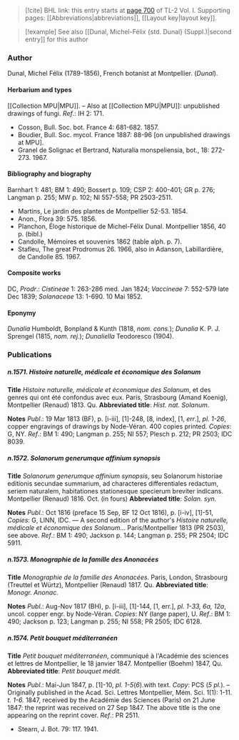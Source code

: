 > [!cite] BHL link: this entry starts at [page 700](https://www.biodiversitylibrary.org/item/103414#page/748/mode/1up) of TL-2 Vol. I.
> Supporting pages: [[Abbreviations|abbreviations]], [[Layout key|layout key]].

> [!example] See also [[Dunal, Michel-Félix {std. Dunal} (Suppl.)|second entry]] for this author

### Author

Dunal, Michel Félix (1789-1856), French botanist at Montpellier. (*Dunal*).

#### Herbarium and types

[[Collection MPU|MPU]]. – Also at [[Collection MPU|MPU]]: unpublished drawings of fungi.
*Ref*.: IH 2: 171.
- Cosson, Bull. Soc. bot. France 4: 681-682. 1857.
- Boudier, Bull. Soc. mycol. France 1887: 88-96 \[on unpublished drawings at MPU\].
- Granel de Solignac et Bertrand, Naturalia monspeliensia, bot., 18: 272-273. 1967.

#### Bibliography and biography

Barnhart 1: 481; BM 1: 490; Bossert p. 109; CSP 2: 400-401; GR p. 276; Langman p. 255; MW p. 102; NI 557-558; PR 2503-2511.
- Martins, Le jardin des plantes de Montpellier 52-53. 1854.
- Anon., Flora 39: 575. 1856.
- Planchon, Éloge historique de Michel-Félix Dunal. Montpellier 1856, 40 p. (bibl.)
- Candolle, Mémoires et souvenirs 1862 (table alph. p. 7).
- Stafleu, The great Prodromus 26. 1966, also in Adanson, Labillardière, de Candolle 85. 1967.

#### Composite works

DC, *Prodr*.: *Cistineae* 1: 263-286 med. Jan 1824; *Vaccineae* 7: 552-579 late Dec 1839; *Solanaceae* 13: 1-690. 10 Mai 1852.

#### Eponymy

*Dunalia* Humboldt, Bonpland & Kunth (1818, *nom. cons.*); *Dunalia* K. P. J. Sprengel (1815, *nom. rej.*); *Dunaliella* Teodoresco (1904).

### Publications

##### n.1571. Histoire naturelle, médicale et économique des Solanum

**Title**
*Histoire naturelle, médicale et économique des Solanum*, et des genres qui ont été confondus avec eux. Paris, Strasbourg (Amand Koenig), Montpellier (Renaud) 1813. Qu.
**Abbreviated title**: *Hist. nat. Solanum*.

**Notes**
*Publ*.: 19 Mar 1813 (BF), p. \[i-iii\], \[1\]-248, \[8, index\], \[1, *err*.\], *pl. 1-26*, copper engravings of drawings by Node-Véran. 400 copies printed. *Copies*: G, NY.
*Ref*.: BM 1: 490; Langman p. 255; NI 557; Plesch p. 212; PR 2503; IDC 8039.

##### n.1572. Solanorum generumque affinium synopsis

**Title**
*Solanorum generumque affinium synopsis*, seu Solanorum historiae editionis secundae summarium, ad characteres differentiales redactum, seriem naturalem, habitationes stationesque specierum breviter indicans. Montpellier (Renaud) 1816. Oct. (in fours)
**Abbreviated title**: *Solan. syn.*

**Notes**
*Publ*.: Oct 1816 (preface 15 Sep, BF 12 Oct 1816), p. \[i-iv\], \[1\]-51, *Copies*: G, LINN, IDC. — A second edition of the author's *Histoire naturelle, médicale et économique des Solanum*... Paris/Montpellier 1813 (PR 2503), see above.
*Ref*.: BM 1: 490; Jackson p. 144; Langman p. 255; PR 2504; IDC 5911.

##### n.1573. Monographie de la famille des Anonacées

**Title**
*Monographie de la famille des Anonacées*. Paris, London, Strasbourg (Treuttel et Würtz), Montpellier (Renaud) 1817. Qu.
**Abbreviated title**: *Monogr. Anonac.*

**Notes**
*Publ*.: Aug-Nov 1817 (BH), p. \[i-iii\], \[1\]-144, \[1, err.\], *pl. 1-33, 6a, 12a*, uncol. copper engr. by Node-Véran. *Copies*: NY (large paper), U.
*Ref*.: BM 1: 490; Jackson p. 123; Langman p. 255; NI 558; PR 2505; IDC 6128.

##### n.1574. Petit bouquet méditerranéen

**Title**
*Petit bouquet méditerranéen*, communiqué à l'Académie des sciences et lettres de Montpellier, le 18 janvier 1847. Montpellier (Boehm) 1847, Qu.
**Abbreviated title**: *Petit bouquet médit.*

**Notes**
*Publ*.: Mai-Jun 1847, p. \[1\]-10, *pl. 1-5*(*6*).with text. *Copy*: PCS (*5 pl.*). – Originally published in the Acad. Sci. Lettres Montpellier, Mém. Sci. 1(1): 1-11. *t. 1-6.* 1847, received by the Académie des Sciences (Paris) on 21 June 1847: the reprint was received on 27 Sep 1847. The above title is the one appearing on the reprint cover.
*Ref*.: PR 2511.
- Stearn, J. Bot. 79: 117. 1941.

